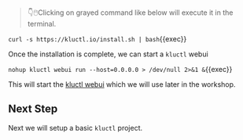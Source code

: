 > 👇🖱️Clicking on grayed command like below will execute it in the terminal.

`curl -s https://kluctl.io/install.sh | bash`{{exec}}

Once the installation is complete, we can start a `kluctl` webui 

`nohup kluctl webui run --host=0.0.0.0 > /dev/null 2>&1 &`{{exec}}

This will start the [kluctl webui]({{TRAFFIC_HOST1_8080}}) which we will use
later in the workshop. 

## Next Step

Next we will setup a basic `kluctl` project.
